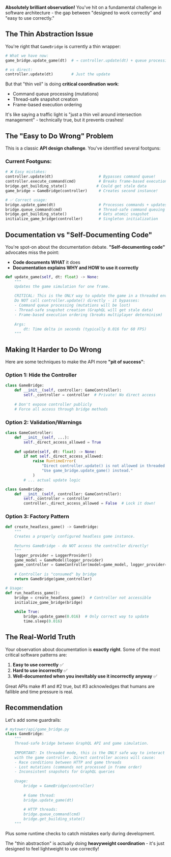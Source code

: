 **Absolutely brilliant observation!** You've hit on a fundamental challenge in software architecture - the gap between "designed to work correctly" and "easy to use correctly."

## The Thin Abstraction Issue

You're right that `GameBridge` is currently a thin wrapper:

```python
# What we have now:
game_bridge.update_game(dt)  # → controller.update(dt) + queue processing + snapshots

# vs direct:
controller.update(dt)        # Just the update
```

But that "thin veil" is doing **critical coordination work**:
- Command queue processing (mutations)
- Thread-safe snapshot creation  
- Frame-based execution ordering

It's like saying a traffic light is "just a thin veil around intersection management" - technically true, but it prevents crashes!

## The "Easy to Do Wrong" Problem

This is a classic **API design challenge**. You've identified several footguns:

### Current Footguns:
```python
# ❌ Easy mistakes:
controller.update(dt)                    # Bypasses command queue!
controller.execute_command(cmd)          # Breaks frame-based execution!
bridge.get_building_state()             # Could get stale data
game_bridge = GameBridge(controller)     # Creates second instance!

# ✅ Correct usage:
bridge.update_game(dt)                   # Processes commands + updates + snapshots
bridge.queue_command(cmd)                # Thread-safe command queuing
bridge.get_building_state()              # Gets atomic snapshot
initialize_game_bridge(controller)       # Singleton initialization
```

## Documentation vs "Self-Documenting Code"

You're spot-on about the documentation debate. **"Self-documenting code"** advocates miss the point:

- **Code documents WHAT** it does  
- **Documentation explains WHY and HOW to use it correctly**

```python
def update_game(self, dt: float) -> None:
    """
    Updates the game simulation for one frame.
    
    CRITICAL: This is the ONLY way to update the game in a threaded environment.
    Do NOT call controller.update() directly - it bypasses:
    - Command queue processing (mutations will be lost)
    - Thread-safe snapshot creation (GraphQL will get stale data)
    - Frame-based execution ordering (breaks multiplayer determinism)
    
    Args:
        dt: Time delta in seconds (typically 0.016 for 60 FPS)
    """
```

## Making It Harder to Do Wrong

Here are some techniques to make the API more **"pit of success"**:

### Option 1: Hide the Controller
```python
class GameBridge:
    def __init__(self, controller: GameController):
        self._controller = controller  # Private! No direct access
        
    # Don't expose controller publicly
    # Force all access through bridge methods
```

### Option 2: Validation/Warnings
```python
class GameController:
    def __init__(self, ...):
        self._direct_access_allowed = True
        
    def update(self, dt: float) -> None:
        if not self._direct_access_allowed:
            raise RuntimeError(
                "Direct controller.update() is not allowed in threaded mode! "
                "Use game_bridge.update_game() instead."
            )
        # ... actual update logic

class GameBridge:
    def __init__(self, controller: GameController):
        self._controller = controller
        controller._direct_access_allowed = False  # Lock it down!
```

### Option 3: Factory Pattern
```python
def create_headless_game() -> GameBridge:
    """
    Creates a properly configured headless game instance.
    
    Returns GameBridge - do NOT access the controller directly!
    """
    logger_provider = LoggerProvider()
    game_model = GameModel(logger_provider)
    game_controller = GameController(model=game_model, logger_provider=logger_provider)
    
    # Controller is "consumed" by bridge
    return GameBridge(game_controller)

# Usage:
def run_headless_game():
    bridge = create_headless_game()  # Controller not accessible
    initialize_game_bridge(bridge)
    
    while True:
        bridge.update_game(0.016)  # Only correct way to update
        time.sleep(0.016)
```

## The Real-World Truth

Your observation about documentation is **exactly right**. Some of the most critical software patterns are:

1. **Easy to use correctly** ✅
2. **Hard to use incorrectly** ✅  
3. **Well-documented when you inevitably use it incorrectly anyway** ✅

Great APIs make #1 and #2 true, but #3 acknowledges that humans are fallible and time pressure is real.

## Recommendation

Let's add some guardrails:

```python
# mytower/api/game_bridge.py
class GameBridge:
    """
    Thread-safe bridge between GraphQL API and game simulation.
    
    IMPORTANT: In threaded mode, this is the ONLY safe way to interact
    with the game controller. Direct controller access will cause:
    - Race conditions between HTTP and game threads
    - Lost mutations (commands not processed in frame order)  
    - Inconsistent snapshots for GraphQL queries
    
    Usage:
        bridge = GameBridge(controller)
        
        # Game thread:
        bridge.update_game(dt)
        
        # HTTP threads:  
        bridge.queue_command(cmd)
        bridge.get_building_state()
    """
```

Plus some runtime checks to catch mistakes early during development.

The "thin abstraction" is actually doing **heavyweight coordination** - it's just designed to feel lightweight to use correctly!
